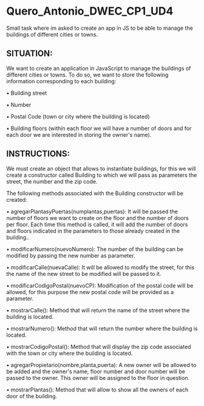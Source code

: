 # Quero_Antonio_DWEC_CP1_UD4
Small task where im asked to create an app in JS to be able to manage the buildings of different cities or towns.

## SITUATION:
We want to create an application in JavaScript to manage the buildings of different cities or towns. To do so, we want to store the following information corresponding to each building:

• Building street

• Number

• Postal Code (town or city where the building is located)

• Building floors (within each floor we will have a number of doors and for each door we are interested in storing the owner's name).

## INSTRUCTIONS:
We must create an object that allows to instantiate buildings, for this we will create a constructor called Building to which we will pass as parameters the street, the number and the zip code.

The following methods associated with the Building constructor will be created:

• agregarPlantasyPuertas(numplantas,puertas): It will be passed the number of floors we want to create on the floor and the number of doors per floor. Each time this method is called, it will add the number of doors and floors indicated in the parameters to those already created in the building..

• modificarNumero(nuevoNumero): The number of the building can be modified by passing the new number as parameter.

• modificarCalle(nuevaCalle): It will be allowed to modify the street, for this the name of the new street to be modified will be passed to it.

• modificarCodigoPostal(nuevoCP): Modification of the postal code will be allowed, for this purpose the new postal code will be provided as a parameter.

• mostrarCalle(): Method that will return the name of the street where the building is located.

• mostrarNumero(): Method that will return the number where the building is located.

• mostrarCodigoPostal(): Method that will display the zip code associated with the town or city where the building is located.

• agregarPropietario(nombre,planta,puerta): A new owner will be allowed to be added and the owner's name, floor number and door number will be passed to the owner. This owner will be assigned to the floor in question.

• mostrarPlantas(): Method that will allow to show all the owners of each door of the building.
